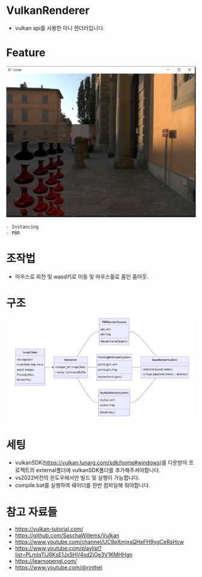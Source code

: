 ﻿# VulkanRenderer
- vulkan api를 사용한 미니 렌더러입니다.


# Feature
![실행 결과](./image.png)
```
- Instancing
- PBR

```

# 조작법
- 마우스로 회전 및 wasd키로 이동 및 마우스휠로 줌인 줌아웃.

# 구조
![구조](./flowchart.png)


# 세팅
- vulkanSDK(https://vulkan.lunarg.com/sdk/home#windows)를 다운받아 프로젝트의 external폴더에 vulkanSDK폴더를 추가해주셔야합니다.
- vs2022버전의 윈도우에서만 빌드 및 실행이 가능합니다.
- compile.bat를 실행하여 쉐이더를 한번 컴파일해 줘야합니다.

# 참고 자료들
- https://vulkan-tutorial.com/
- https://github.com/SaschaWillems/Vulkan
- https://www.youtube.com/channel/UC9pXmjxsQHeFH9vgCeRsHcw
- https://www.youtube.com/playlist?list=PLmIqTlJ6KsE1Jx5HV4sd2jOe3V1KMHHgn
- https://learnopengl.com/
- https://www.youtube.com/@rinthel
